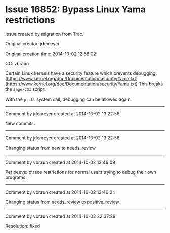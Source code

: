 # Issue 16852: Bypass Linux Yama restrictions

Issue created by migration from Trac.

Original creator: jdemeyer

Original creation time: 2014-10-02 12:58:02

CC:  vbraun

Certain Linux kernels have a security feature which prevents debugging: [https://www.kernel.org/doc/Documentation/security/Yama.txt](https://www.kernel.org/doc/Documentation/security/Yama.txt)
This breaks the `sage-CSI` script.

With the `prctl` system call, debugging can be allowed again.


---

Comment by jdemeyer created at 2014-10-02 13:22:56

New commits:


---

Comment by jdemeyer created at 2014-10-02 13:22:56

Changing status from new to needs_review.


---

Comment by vbraun created at 2014-10-02 13:46:09

Pet peeve: ptrace restrictions for normal users trying to debug their own programs.


---

Comment by vbraun created at 2014-10-02 13:46:24

Changing status from needs_review to positive_review.


---

Comment by vbraun created at 2014-10-03 22:37:28

Resolution: fixed
